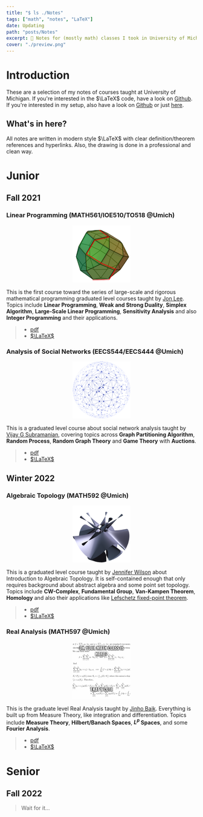 ```yaml
---
title: "$ ls ./Notes"
tags: ["math", "notes", "LaTeX"]
date: Updating
path: "posts/Notes"
excerpt: 📝 Notes for (mostly math) classes I took in University of Michigan.
cover: "./preview.png"
---
```


# Introduction
These are a selection of my notes of courses taught at University of Michigan. If you're interested in the $\LaTeX$ code, have a look on [Github](https://github.com/sleepymalc/Notes). 
If you're interested in my setup, also have a look on [Github](https://github.com/sleepymalc/VSCode-LaTeX-Inkscape) or just [here](./VSCode-LaTeX-Inkscape).

## What's in here?
All notes are written in modern style $\LaTeX$ with clear definition/theorem references and hyperlinks. Also, the drawing is done in a professional and clean way.

# Junior

## Fall 2021
### Linear Programming (MATH561/IOE510/TO518 @Umich) 
<p align="center">
	<img src="./figures/MATH561.png" width="30%"/>
</p>

This is the first course toward the series of large-scale and rigorous mathematical programming graduated level courses taught by [Jon Lee](https://sites.google.com/site/jonleewebpage/). 
Topics include **Linear Programming**, **Weak and Strong Duality**, **Simplex Algorithm**, **Large-Scale Linear Programming**, **Sensitivity Analysis** and also **Integer Programming** and their applications.
> * [pdf](./LinProg.pdf)
> * [$\LaTeX$](https://github.com/sleepymalc/Notes/tree/main/MATH561-Linear_Programming)

### Analysis of Social Networks (EECS544/EECS444 @Umich)
<p align="center">
	<img src="./figures/EECS544.png" width="30%"/>
</p>

This is a graduated level course about social network analysis taught by [Vijay G Subramanian](https://subramanian.engin.umich.edu/), covering topics across **Graph Partitioning Algorithm**,
**Random Process**, **Random Graph Theory** and **Game Theory** with **Auctions**.
> * [pdf](./SocNetAnalysis.pdf)
> * [$\LaTeX$](https://github.com/sleepymalc/Notes/tree/main/EECS544-Analysis_of_Social_Networks)

## Winter 2022
### Algebraic Topology (MATH592 @Umich)
<p align="center">
	<img src="./figures/MATH592.png" width="30%"/>
</p>

This is a graduated level course taught by [Jennifer Wilson](http://www.math.lsa.umich.edu/~jchw/) about Introduction to Algebraic Topology. It is self-contained enough that only 
requires background about abstract algebra and some point set topology. Topics include **CW-Complex**, **Fundamental Group**, **Van-Kampen Theorem**, **Homology** and also their applications 
like [Lefschetz fixed-point theorem](https://en.wikipedia.org/wiki/Lefschetz_fixed-point_theorem).
> * [pdf](./AlgTop.pdf)
> * [$\LaTeX$](https://github.com/sleepymalc/Notes/tree/main/MATH592-Introduction_to_Algebraic_Topology)

### Real Analysis (MATH597 @Umich)
<p align="center">
	<img src="./figures/MATH597.png" width="30%"/>
</p>

This is the graduate level Real Analysis taught by [Jinho Baik](http://www.math.lsa.umich.edu/~baik/Welcome.html). Everything is built up from Measure Theory,
like integration and differentiation. Topics include **Measure Theory**, **Hilbert/Banach Spaces**, **$L^p$ Spaces**, and some **Fourier Analysis**.
> * [pdf](./ReAnalysis.pdf)
> * [$\LaTeX$](https://github.com/sleepymalc/Notes/tree/main/MATH597-AnalysisII)

# Senior

## Fall 2022
> Wait for it... 
